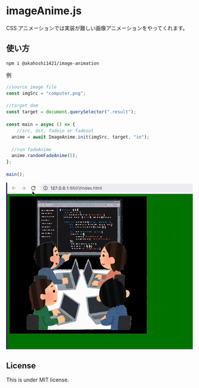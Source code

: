 # imageAnime.js

CSS アニメーションでは実装が難しい画像アニメーションをやってくれます。

## 使い方

```
npm i @akahoshi1421/image-animation
```

例

```.js
//source image file
const imgSrc = "computer.png";

//target dom
const target = document.querySelector(".result");

const main = async () => {
    //src, dst, fadein or fadeout
  anime = await ImageAnime.init(imgSrc, target, "in");

  //run fadeAnime
  anime.randomFadeAnime(5);
};

main();
```

![アニメーション例](image-animation.gif)

## License

This is under MIT license.
